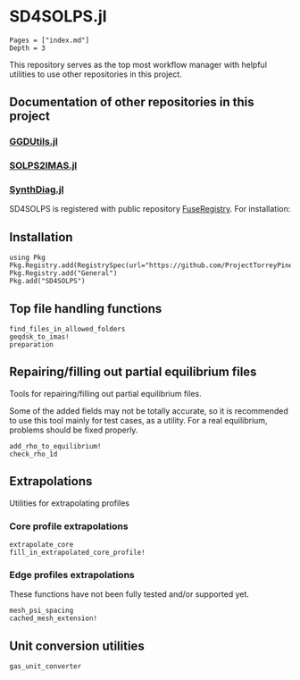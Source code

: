 
# SD4SOLPS.jl 

```@contents
Pages = ["index.md"]
Depth = 3
```

This repository serves as the top most workflow manager with helpful utilities to use other repositories in this project.

## Documentation of other repositories in this project

### [GGDUtils.jl](https://projecttorreypines.github.io/GGDUtils.jl/stable)

### [SOLPS2IMAS.jl](https://projecttorreypines.github.io/SOLPS2IMAS.jl/stable)

### [SynthDiag.jl](https://projecttorreypines.github.io/SynthDiag.jl/stable)

SD4SOLPS is registered with public repository [FuseRegistry](https://github.com/ProjectTorreyPines/FuseRegistry.jl/). For installation:

## Installation

```
using Pkg
Pkg.Registry.add(RegistrySpec(url="https://github.com/ProjectTorreyPines/FuseRegistry.jl.git"))
Pkg.Registry.add("General")
Pkg.add("SD4SOLPS")
```

## Top file handling functions

```@docs
find_files_in_allowed_folders
geqdsk_to_imas!
preparation
```

## Repairing/filling out partial equilibrium files

Tools for repairing/filling out partial equilibrium files.

Some of the added fields may not be totally accurate, so it is recommended to
use this tool mainly for test cases, as a utility. For a real equilibrium,
problems should be fixed properly.

```@docs
add_rho_to_equilibrium!
check_rho_1d
```

## Extrapolations

Utilities for extrapolating profiles

### Core profile extrapolations

```@docs
extrapolate_core
fill_in_extrapolated_core_profile!
```

### Edge profiles extrapolations

These functions have not been fully tested and/or supported yet.

```@docs
mesh_psi_spacing
cached_mesh_extension!
```

## Unit conversion utilities

```@docs
gas_unit_converter
```